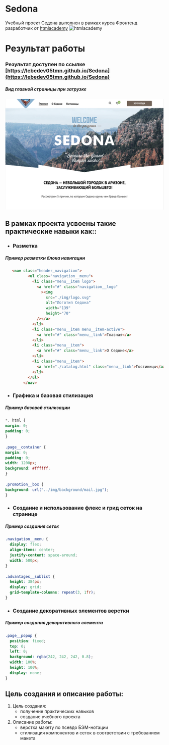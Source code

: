 # Sedona

Учебный проект Седона выполнен в рамках курса Фронтенд разработчик от [htmlacademy](https://htmlacademy.ru)
![htmlacademy](https://ritfest.ru/i/ritfest/2018/reunion/members/html_academy.png)

# Результат работы
  ### Результат доступен по ссылке [https://lebedev05tmn.github.io/Sedona](https://lebedev05tmn.github.io/Sedona)
  ##### Вид главной страницы при загрузке
  ![Вид главной страницы при загрузке](https://github.com/lebedev05tmn/Sedona/blob/main/img/Снимок%20экрана%202023-12-27%20в%2016.53.11.png)

## В рамках проекта усвоены такие практические навыки как::
  -  ### Разметка
##### Пример разметки блока навигации
```html
   <nav class="header_navigation">
          <ul class="navigation__menu">
            <li class="menu__item logo">
              <a href="#" class="navigation__logo"
                ><img
                  src="./img/logo.svg"
                  alt="Логотип Седона"
                  width="139"
                  height="70"
              /></a>
            </li>
            <li class="menu__item menu__item-active">
              <a href="#" class="menu__link">Главная</a>
            </li>
            <li class="menu__item">
              <a href="#" class="menu__link">О Седоне</a>
            </li>
            <li class="menu__item">
              <a href="./catalog.html" class="menu__link">Гостиницы</a>
            </li>
          </ul>
        </nav>
```
  - ### Графика и базовая стилизация
  ##### Пример базовой стилизации
  ```css
*, html {
  margin: 0;
  padding: 0;
}

.page__container {
  margin: 0;
  padding: 0;
  width: 1200px;
  background: #ffffff;
}

.promotion__box {
  background: url("../img/background/mail.jpg");
}

  ```
  - ### Создание и использование флекс и грид сеток на странице
##### Пример создания сеток
``` css
.navigation__menu {
  display: flex;
  align-items: center;
  justify-content: space-around;
  width: 500px;
}

.advantages__sublist {
  height: 384px;
  display: grid;
  grid-template-columns: repeat(3, 1fr);
}
```
  -  ### Создание декоративных элементов верстки
##### Пример создания декоративного элемента
``` css
.page__popup {
  position: fixed;
  top: 0;
  left: 0;
  background: rgba(242, 242, 242, 0.8);
  width: 100%;
  height: 100%;
  display: none;
}
```
## Цель создания и описание работы:
  1. Цель создания:
     - получение практических навыков
     - создание учебного проекта
  2. Описание работы:
     - верстка макету по псевдо БЭМ-нотации
     - стилизация компонентов и сеток в соответствии с требованием макета
